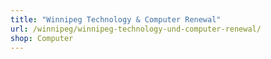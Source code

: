 ```yaml
---
title: "Winnipeg Technology & Computer Renewal"
url: /winnipeg/winnipeg-technology-und-computer-renewal/
shop: Computer
---
```

